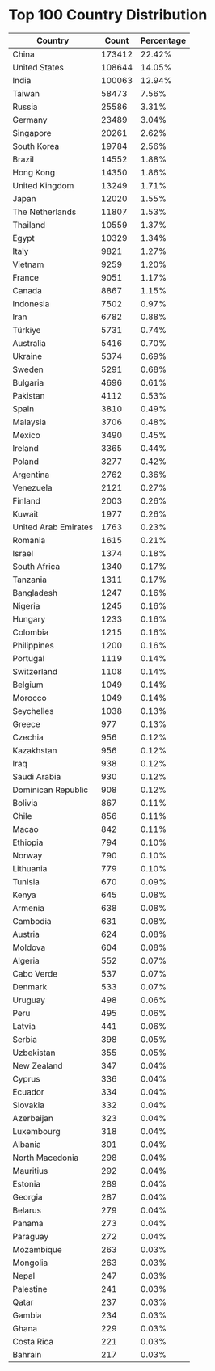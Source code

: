 # Top 100 Country Distribution
| Country | Count | Percentage |
|----|----|----|
| China | 173412 | 22.42% |
| United States | 108644 | 14.05% |
| India | 100063 | 12.94% |
| Taiwan | 58473 | 7.56% |
| Russia | 25586 | 3.31% |
| Germany | 23489 | 3.04% |
| Singapore | 20261 | 2.62% |
| South Korea | 19784 | 2.56% |
| Brazil | 14552 | 1.88% |
| Hong Kong | 14350 | 1.86% |
| United Kingdom | 13249 | 1.71% |
| Japan | 12020 | 1.55% |
| The Netherlands | 11807 | 1.53% |
| Thailand | 10559 | 1.37% |
| Egypt | 10329 | 1.34% |
| Italy | 9821 | 1.27% |
| Vietnam | 9259 | 1.20% |
| France | 9051 | 1.17% |
| Canada | 8867 | 1.15% |
| Indonesia | 7502 | 0.97% |
| Iran | 6782 | 0.88% |
| Türkiye | 5731 | 0.74% |
| Australia | 5416 | 0.70% |
| Ukraine | 5374 | 0.69% |
| Sweden | 5291 | 0.68% |
| Bulgaria | 4696 | 0.61% |
| Pakistan | 4112 | 0.53% |
| Spain | 3810 | 0.49% |
| Malaysia | 3706 | 0.48% |
| Mexico | 3490 | 0.45% |
| Ireland | 3365 | 0.44% |
| Poland | 3277 | 0.42% |
| Argentina | 2762 | 0.36% |
| Venezuela | 2121 | 0.27% |
| Finland | 2003 | 0.26% |
| Kuwait | 1977 | 0.26% |
| United Arab Emirates | 1763 | 0.23% |
| Romania | 1615 | 0.21% |
| Israel | 1374 | 0.18% |
| South Africa | 1340 | 0.17% |
| Tanzania | 1311 | 0.17% |
| Bangladesh | 1247 | 0.16% |
| Nigeria | 1245 | 0.16% |
| Hungary | 1233 | 0.16% |
| Colombia | 1215 | 0.16% |
| Philippines | 1200 | 0.16% |
| Portugal | 1119 | 0.14% |
| Switzerland | 1108 | 0.14% |
| Belgium | 1049 | 0.14% |
| Morocco | 1049 | 0.14% |
| Seychelles | 1038 | 0.13% |
| Greece | 977 | 0.13% |
| Czechia | 956 | 0.12% |
| Kazakhstan | 956 | 0.12% |
| Iraq | 938 | 0.12% |
| Saudi Arabia | 930 | 0.12% |
| Dominican Republic | 908 | 0.12% |
| Bolivia | 867 | 0.11% |
| Chile | 856 | 0.11% |
| Macao | 842 | 0.11% |
| Ethiopia | 794 | 0.10% |
| Norway | 790 | 0.10% |
| Lithuania | 779 | 0.10% |
| Tunisia | 670 | 0.09% |
| Kenya | 645 | 0.08% |
| Armenia | 638 | 0.08% |
| Cambodia | 631 | 0.08% |
| Austria | 624 | 0.08% |
| Moldova | 604 | 0.08% |
| Algeria | 552 | 0.07% |
| Cabo Verde | 537 | 0.07% |
| Denmark | 533 | 0.07% |
| Uruguay | 498 | 0.06% |
| Peru | 495 | 0.06% |
| Latvia | 441 | 0.06% |
| Serbia | 398 | 0.05% |
| Uzbekistan | 355 | 0.05% |
| New Zealand | 347 | 0.04% |
| Cyprus | 336 | 0.04% |
| Ecuador | 334 | 0.04% |
| Slovakia | 332 | 0.04% |
| Azerbaijan | 323 | 0.04% |
| Luxembourg | 318 | 0.04% |
| Albania | 301 | 0.04% |
| North Macedonia | 298 | 0.04% |
| Mauritius | 292 | 0.04% |
| Estonia | 289 | 0.04% |
| Georgia | 287 | 0.04% |
| Belarus | 279 | 0.04% |
| Panama | 273 | 0.04% |
| Paraguay | 272 | 0.04% |
| Mozambique | 263 | 0.03% |
| Mongolia | 263 | 0.03% |
| Nepal | 247 | 0.03% |
| Palestine | 241 | 0.03% |
| Qatar | 237 | 0.03% |
| Gambia | 234 | 0.03% |
| Ghana | 229 | 0.03% |
| Costa Rica | 221 | 0.03% |
| Bahrain | 217 | 0.03% |

